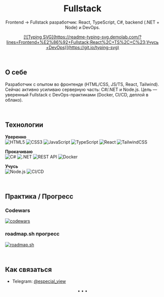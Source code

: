 <!-- Profile README for GitHub user: AkToHuyC -->
<!-- Feel free to remove comments once настроишь всё под себя -->

<!-- ===== Header ===== -->
<h1 align="center">Fullstack</h1>
<p align="center">
  Frontend → Fullstack разработчик: React, TypeScript, C#, backend (.NET + Node) и DevOps.
</p>

<!-- Optional animated tagline (remove if не хочешь) -->
<p align="center">
  <a href="https://github.com/DenverCoder1/readme-typing-svg">
[![Typing SVG](https://readme-typing-svg.demolab.com/?lines=Frontend+%E2%86%92+Fullstack;React%2C+TS%2C+C%23;Учусь+DevOps)](https://git.io/typing-svg)
  </a>
</p>

<br/>

<!-- ===== About ===== -->
## О себе
Разработчик с опытом во фронтенде (HTML/CSS, JS/TS, React, Tailwind). Сейчас активно усиливаю серверную часть: C#/.NET и Node.js. Цель — уверенный Fullstack с DevOps-практиками (Docker, CI/CD, деплой в облако).

<br/>

<!-- ===== Tech Stack ===== -->
## Технологии

**Уверенно**  
![HTML5](https://img.shields.io/badge/HTML5-E34F26?logo=html5&logoColor=white)
![CSS3](https://img.shields.io/badge/CSS3-1572B6?logo=css3&logoColor=white)
![JavaScript](https://img.shields.io/badge/JavaScript-F7DF1E?logo=javascript&logoColor=black)
![TypeScript](https://img.shields.io/badge/TypeScript-3178C6?logo=typescript&logoColor=white)
![React](https://img.shields.io/badge/React-20232A?logo=react&logoColor=61DAFB)
![TailwindCSS](https://img.shields.io/badge/TailwindCSS-38B2AC?logo=tailwindcss&logoColor=white)

**Прокачиваю**  
![C#](https://img.shields.io/badge/C%23-239120?logo=csharp&logoColor=white)
![.NET](https://img.shields.io/badge/.NET-512BD4?logo=dotnet&logoColor=white)
![REST API](https://img.shields.io/badge/REST-02569B?logo=azurefunctions&logoColor=white)
![Docker](https://img.shields.io/badge/Docker-2496ED?logo=docker&logoColor=white)

**Учусь**  
![Node.js](https://img.shields.io/badge/Node.js-339933?logo=nodedotjs&logoColor=white)
![CI/CD](https://img.shields.io/badge/CI%2FCD-000000?logo=githubactions&logoColor=white)

<br/>

<!-- ===== Practice / Progress ===== -->
## Практика / Прогресс

### Codewars
[![codewars](https://www.codewars.com/users/AkToHuyC/badges/large)](https://www.codewars.com/users/AkToHuyC)

### roadmap.sh прогресс
[![roadmap.sh](https://roadmap.sh/card/wide/65d8952466cd6d03d2da188c?variant=dark&roadmaps=typescript%2Creact%2Cbackend%2Cfrontend)](https://roadmap.sh)

<br/>

<!-- ===== Contact ===== -->
## Как связаться
- Telegram: [@especial_view](https://t.me/especial_view)

<p align="center">• • •</p>
